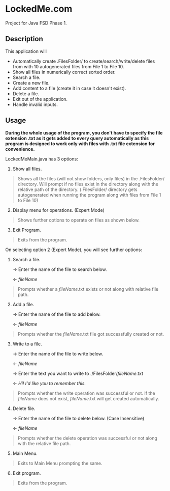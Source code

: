 # LockedMe.com

Project for Java FSD Phase 1.

## Description

This application will
* Automatically create .FilesFolder/ to create/search/write/delete files from with 10 autogenerated files from File 1 to File 10.
* Show all files in numerically correct sorted order.
* Search a file.
* Create a new file.
* Add content to a file (create it in case it doesn't exist).
* Delete a file.
* Exit out of the application.
* Handle invalid inputs.

## Usage

**During the whole usage of the program, you don't have to specify the file extension .txt as it gets added to every query automatically as this program is designed to work only with files with .txt file extension for convenience.**

LockedMeMain.java has 3 options:
1. Show all files.
>Shows all the files (will not show folders, only files) in the .FilesFolder/ directory. Will prompt if no files exist in the directory along with the relative path of the directory. (.FilesFolder/ directory gets autogenerated when running the program along with files from File 1 to File 10)
2. Display menu for operations. (Expert Mode)
>Shows further options to operate on files as shown below.
3. Exit Program.
>Exits from the program.

On selecting option 2 (Expert Mode), you will see further options:
1. Search a file.

    -> Enter the name of the file to search below.
    
    <- _fileName_
>Prompts whether a _fileName_.txt exists or not along with relative file path.

2. Add a file.

    -> Enter the name of the file to add below.

    <- _fileName_
>Prompts whether the _fileName_.txt file got successfully created or not.

3. Write to a file.

    -> Enter the name of the file to write below.

    <- _fileName_

    -> Enter the text you want to write to ./FilesFolder/_fileName_.txt

    <- _Hi! I'd like you to remember this._
>Prompts whether the write operation was successful or not. If the _fileName_ does not exist, _fileName_.txt will get created automatically.

4. Delete file.

    -> Enter the name of the file to delete below. (Case Insensitive)

    <- _fileName_
>Prompts whether the delete operation was successful or not along with the relative file path.

5. Main Menu.
>Exits to Main Menu prompting the same.

6. Exit program.
>Exits from the program.

